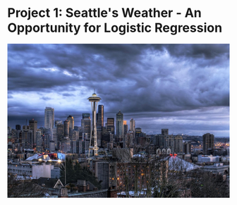 # Project 1: Seattle's Weather - An Opportunity for Logistic Regression
<img align="center" src="rainy-seattle.png" width=800, height=350>
